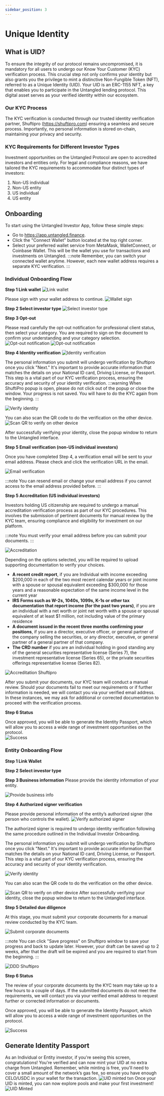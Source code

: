 ```yaml
---
sidebar_position: 3
---
```


# Unique Identity

## What is UID?
To ensure the integrity of our protocol remains uncompromised, it is mandatory for all users to undergo our Know Your Customer (KYC) verification process. This crucial step not only confirms your identity but also grants you the privilege to mint a distinctive Non-Fungible Token (NFT), referred to as a Unique Identity (UID). 
Your UID is an ERC-1155 NFT, a key that enables you to participate in the Untangled lending protocol. This digital asset serves as your verified identity within our ecosystem.
### Our KYC Process
The KYC verification is conducted through our trusted identity verification partner, Shuftipro (https://shuftipro.com)  ensuring a seamless and secure process. Importantly, no personal information is stored on-chain, maintaining your privacy and security.
### KYC Requirements for Different Investor Types
Investment opportunities on the Untangled Protocol are open to accredited investors and entities only. For legal and compliance reasons, we have tailored the KYC requirements to accommodate four distinct types of investors:
1. Non-US individual
2. Non-US entity
3. US individual
4. US entity

## Onboarding

To start using the Untangled Investor App, follow these simple steps:
- Go to https://app.untangled.finance.
- Click the "Connect Wallet" button located at the top right corner.
- Select your preferred wallet service from MetaMask, WalletConnect, or Coinbase Wallet. This will be the wallet you use for transactions and investments on Untangled.
:::note
Remember, you can switch your connected wallet anytime. However, each new wallet address requires a separate KYC verification.
:::

### Individual Onboarding Flow 
**Step 1 Link wallet**
![Link wallet](./img/kyc/link-wallet.png)

Please sign with your wallet address to continue.
![Wallet sign](./img/kyc/wallet-sign.png)

**Step 2 Select investor type**
![Select investor type](./img/kyc/select-investor-type.png)

**Step 3 Opt-out**

Please read carefully the opt-out notification for professional client status, then select your category. You are required to sign on the document to confirm your understanding and your category selection.
![Opt-out notification](./img/kyc/indive-step3-opt-out-1.png)
![Opt-out notification](./img/kyc/indive-step3-opt-out-2.png)

**Step 4 Identity verification**
![Identity verification](./img/kyc/identity-verification.png)


The personal information you submit will undergo verification by Shuftipro once you click "Next." It's important to provide accurate information that matches the details on your National ID card, Driving License, or Passport. This step is a vital part of our KYC verification process, ensuring the accuracy and security of your identity verification.
:::warning
When ShuftiPro popup is open, please do not click out of the popup or close the window.
Your progress is not saved. You will have to do the KYC again from the beginning.
:::

![Verify identity](./img/kyc/verify-identity.png)


You can also scan the QR code to do the verification on the other device.
![Scan QR to verify on other device](./img/kyc/shuftipro-scan-qr.png)

After successfully verifying your identity, close the popup window to return to the Untangled interface.


**Step 5 Email verification (non-US individual investors)**

Once you have completed Step 4, a verification email will be sent to your email address. Please check and click the verification URL in the email.

![Email verification](./img/kyc/indiv-nonus-step5-email-verification.png)

:::note
You can resend email or change your email address if you cannot access to the email address provided before. 
:::

**Step 5 Accreditation  (US individual investors)**

Investors holding US citizenship are required to undergo a manual accreditation verification process as part of our KYC procedures. This involves the submission of pertinent documents for manual review by the KYC team, ensuring compliance and eligibility for investment on our platform.

:::note
You must verify your email address before you can submit your documents. 
:::

![Accreditation](./img/kyc/accreditation.png)

Depending on the options selected, you will be required to upload supporting documentation to verify your choices.

- **A recent credit report**, if you are Individual with income exceeding $200,000 in each of the two most recent calendar years or joint income with a spouse or spousal equivalent exceeding $300,000 for those years and a reasonable expectation of the same income level in the current year
- **IRS Forms such as W-2s, 1040s, 1099s, K-1s or other tax documentation that report income (for the past two years)**, if you are an individual with a net worth or joint net worth with a spouse or spousal equivalent of at least $1 million, not including value of the primary residence
- **A document issued in the recent three months confirming your positions**, if you are a director, executive officer, or general partner of the company selling the securities, or any director, executive, or general partner of a general partner of that company.
- **The CRD number** if you are an individual holding in good standing any of the general securities representative license (Series 7), the investment representative license (Series 65), or the private securities offerings representative license (Series 82).

![Accreditation Shuftipro](./img/kyc/accreditation-shuftipro.png)

After you submit your documents, our KYC team will conduct a manual review. Should your documents fail to meet our requirements or if further information is needed, we will contact you via your verified email address. In these instances, we may ask for additional or corrected documentation to proceed with the verification process.

**Step 6 Status**

Once approved, you will be able to generate the Identity Passport, which will allow you to access a wide range of investment opportunities on the protocol.  
![Success](./img/kyc/status-2.png)

### Entity Onboarding Flow

**Step 1 Link Wallet**

**Step 2 Select investor type**

**Step 3 Business information**
Please provide the identity information of your entity.

![Provide business info](./img/kyc/provide-information-about-business.png)

**Step 4 Authorized signer verification**
 
Please provide personal information of the entity’s authorized signer (the person who controls the wallet).
![Verify authorized signer](./img/kyc/authorized-signer-verification.png)


The authorized signer is required to undergo identity verification following the same procedure outlined in the Individual Investor Onboarding.

The personal information you submit will undergo verification by Shuftipro once you click "Next." It's important to provide accurate information that matches the details on your National ID card, Driving License, or Passport. This step is a vital part of our KYC verification process, ensuring the accuracy and security of your identity verification.

![Verify identity](./img/kyc/verify-identity.png)


You can also scan the QR code to do the verification on the other device.

![Scan QR to verify on other device](./img/kyc/shuftipro-scan-qr.png)
After successfully verifying your identity, close the popup window to return to the Untangled interface.


**Step 5 Detailed due diligence**

At this stage, you must submit your corporate documents for a manual review conducted by the KYC team.

![Submit corporate documents](./img/kyc/corporate-documentation.png)

:::note
You can click "Save progress" on Shuftipro window to save your progress and back to update later. However, your draft can be saved up to 2 weeks, after that the draft will be expired and you are required to start from the beginning.
:::

![DDD Shuftipro](./img/kyc/detailed-due-diligence.png)


**Step 6 Status**

The review of your corporate documents by the KYC team may take up to a few hours to a couple of days. If the submitted documents do not meet the requirements, we will contact you via your verified email address to request further or corrected information or documents. 

Once approved, you will be able to generate the Identity Passport, which will allow you to access a wide range of investment opportunities on the protocol.  

![Success](./img/kyc/status-2.png)

## Generate Identity Passport
As an Individual or Entity investor, if you're seeing this screen, congratulations! You're verified and can now mint your UID at no extra charge from Untangled. Remember, while minting is free, you'll need to cover a small amount of the network’s gas fee, so ensure you have enough CELO/USDC  in your wallet for the transaction.
![UID minted txn](./img/kyc/uid-minted.png)
Once your UID is minted, you can now explore pools and make your first investment!
![UID Minted](./img/kyc/status-3.png)

